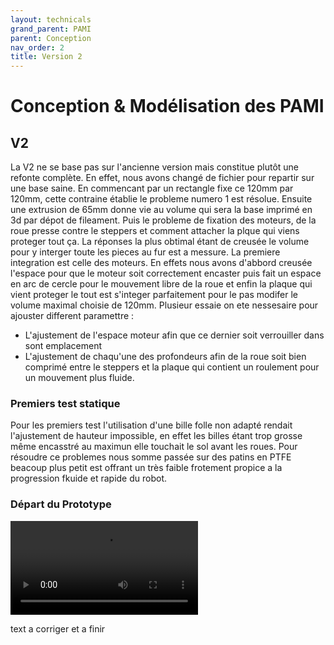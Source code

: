 ```yaml
---
layout: technicals
grand_parent: PAMI
parent: Conception
nav_order: 2
title: Version 2
---
```



# Conception & Modélisation des PAMI

## V2

La V2 ne se base pas sur l'ancienne version mais constitue plutôt une refonte complète. En effet, nous avons changé de fichier pour repartir sur une base saine. En commencant par un rectangle fixe ce 120mm par 120mm, cette contraine établie le probleme numero 1 est résolue. Ensuite une extrusion de 65mm donne vie au volume qui sera la base imprimé en 3d par dépot de fileament.
Puis le probleme de fixation des moteurs, de la roue presse contre le steppers  et comment attacher la plque qui viens proteger tout ça. La réponses la plus obtimal étant de creusée le volume pour y interger toute les pieces au fur est a messure. La premiere integration est celle des moteurs. En effets nous avons d'abbord creusée l'espace pour que le moteur soit correctement encaster puis fait un espace en arc de cercle pour le mouvement libre de la roue et enfin la plaque qui vient proteger le tout est s'integer parfaitement pour le pas modifer le volume maximal choisie de 120mm.
Plusieur essaie on ete nessesaire pour ajouster different paramettre : 
 - L'ajustement de l'espace moteur afin que ce dernier soit verrouiller dans sont emplacement
 - L'ajustement de chaqu'une des profondeurs afin de la roue soit bien comprimé entre le steppers et la plaque qui contient un roulement pour un mouvement plus fluide.


### Premiers test statique



 <model-viewer src="./3d_files/billes_folles.gltf" ar ar-modes="webxr scene-viewer quick-look" camera-controls tone-mapping="neutral" poster="./3d_files/poster_billes.webp" shadow-intensity="1">
    <div class="progress-bar hide" slot="progress-bar">
        <div class="update-bar"></div>
    </div>
  </model-viewer>


 Pour les premiers test l'utilisation d'une bille folle non adapté rendait l'ajustement de hauteur impossible, en effet les billes étant trop grosse même encasstré au maximun elle touchait le sol avant les roues. Pour résoudre ce problemes nous somme passée sur des patins en PTFE beacoup plus petit est offrant un très faible frotement propice a la progression fkuide et rapide du robot.

 ### Départ du Prototype

 <div class="video-container"><video autoplay loop><source src="./3d_files/Premier_Start.webm" type="video/webm" /></video></div>

 text a corriger et  a finir 
 
